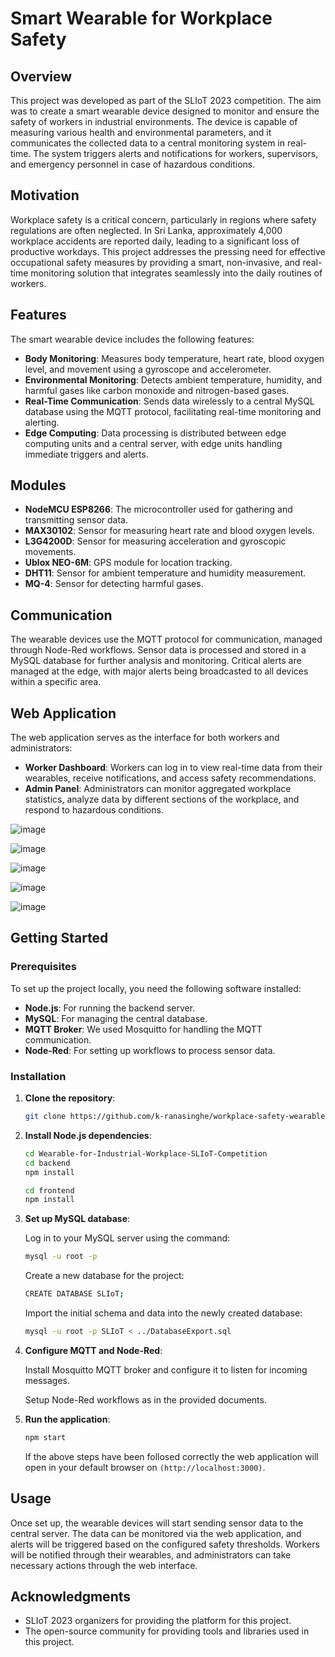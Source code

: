 # Smart Wearable for Workplace Safety

## Overview

This project was developed as part of the SLIoT 2023 competition. The aim was to create a smart wearable device designed to monitor and ensure the safety of workers in industrial environments. The device is capable of measuring various health and environmental parameters, and it communicates the collected data to a central monitoring system in real-time. The system triggers alerts and notifications for workers, supervisors, and emergency personnel in case of hazardous conditions.

## Motivation

Workplace safety is a critical concern, particularly in regions where safety regulations are often neglected. In Sri Lanka, approximately 4,000 workplace accidents are reported daily, leading to a significant loss of productive workdays. This project addresses the pressing need for effective occupational safety measures by providing a smart, non-invasive, and real-time monitoring solution that integrates seamlessly into the daily routines of workers.

## Features

The smart wearable device includes the following features:
- **Body Monitoring**: Measures body temperature, heart rate, blood oxygen level, and movement using a gyroscope and accelerometer.
- **Environmental Monitoring**: Detects ambient temperature, humidity, and harmful gases like carbon monoxide and nitrogen-based gases.
- **Real-Time Communication**: Sends data wirelessly to a central MySQL database using the MQTT protocol, facilitating real-time monitoring and alerting.
- **Edge Computing**: Data processing is distributed between edge computing units and a central server, with edge units handling immediate triggers and alerts.

## Modules

- **NodeMCU ESP8266**: The microcontroller used for gathering and transmitting sensor data.
- **MAX30102**: Sensor for measuring heart rate and blood oxygen levels.
- **L3G4200D**: Sensor for measuring acceleration and gyroscopic movements.
- **Ublox NEO-6M**: GPS module for location tracking.
- **DHT11**: Sensor for ambient temperature and humidity measurement.
- **MQ-4**: Sensor for detecting harmful gases.

## Communication

The wearable devices use the MQTT protocol for communication, managed through Node-Red workflows. Sensor data is processed and stored in a MySQL database for further analysis and monitoring. Critical alerts are managed at the edge, with major alerts being broadcasted to all devices within a specific area.

## Web Application

The web application serves as the interface for both workers and administrators:
- **Worker Dashboard**: Workers can log in to view real-time data from their wearables, receive notifications, and access safety recommendations.
- **Admin Panel**: Administrators can monitor aggregated workplace statistics, analyze data by different sections of the workplace, and respond to hazardous conditions.

![image](https://github.com/user-attachments/assets/24d0b89f-ee03-4e77-abc3-43c007922aa8)

![image](https://github.com/user-attachments/assets/a47561ce-2cfc-48b5-848c-c0905033d406)

![image](https://github.com/user-attachments/assets/b4c9c0b9-9d28-4705-a510-277c560e7b5e)

![image](https://github.com/user-attachments/assets/8582a12a-c17a-4339-a355-58ef020f79e8)

![image](https://github.com/user-attachments/assets/bcb02f9f-4520-446b-a620-30cb6dae59f1)

## Getting Started

### Prerequisites

To set up the project locally, you need the following software installed:

- **Node.js**: For running the backend server.
- **MySQL**: For managing the central database.
- **MQTT Broker**: We used Mosquitto for handling the MQTT communication.
- **Node-Red**: For setting up workflows to process sensor data.

### Installation

1. **Clone the repository**:
   ```bash
   git clone https://github.com/k-ranasinghe/workplace-safety-wearable.git
   ```

2. **Install Node.js dependencies**:
   ```bash
   cd Wearable-for-Industrial-Workplace-SLIoT-Competition
   cd backend
   npm install

   cd frontend
   npm install
   ```

3. **Set up MySQL database**:
   
   Log in to your MySQL server using the command:

   ```bash
   mysql -u root -p
   ```

   Create a new database for the project:

   ```bash
   CREATE DATABASE SLIoT;
   ```

   Import the initial schema and data into the newly created database:

   ```bash
   mysql -u root -p SLIoT < ../DatabaseExport.sql
   ```

4. **Configure MQTT and Node-Red**:
   
   Install Mosquitto MQTT broker and configure it to listen for incoming messages.
   
   Setup Node-Red workflows as in the provided documents.

5. **Run the application**:
   ```bash
   npm start
   ```

   If the above steps have been follosed correctly the web application will open in your default browser on `(http://localhost:3000)`.


## Usage

Once set up, the wearable devices will start sending sensor data to the central server. The data can be monitored via the web application, and alerts will be triggered based on the configured safety thresholds. Workers will be notified through their wearables, and administrators can take necessary actions through the web interface.

## Acknowledgments

- SLIoT 2023 organizers for providing the platform for this project.
- The open-source community for providing tools and libraries used in this project.



   
